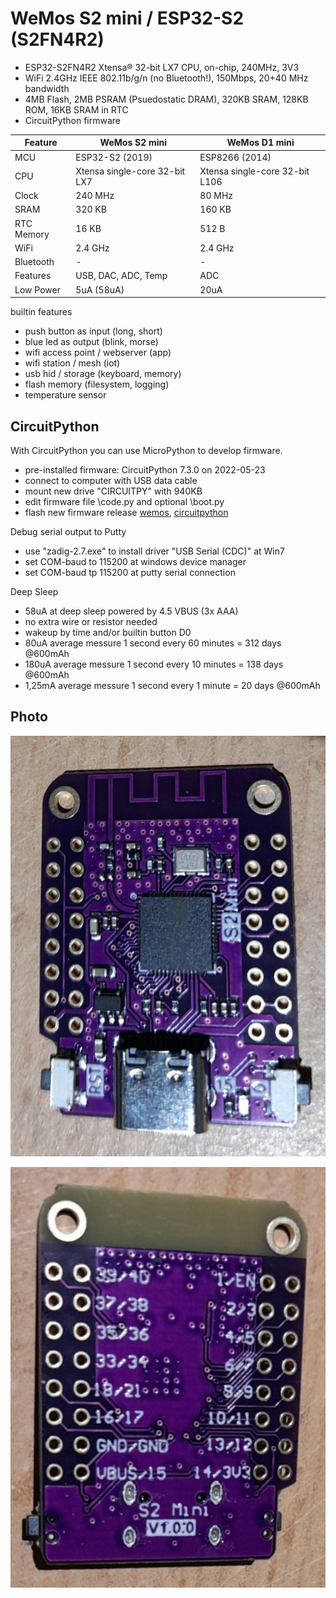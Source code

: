 # WeMos S2 mini / ESP32-S2 (S2FN4R2)

* ESP32-S2FN4R2 Xtensa® 32-bit LX7 CPU, on-chip, 240MHz, 3V3
* WiFi 2.4GHz IEEE 802.11b/g/n (no Bluetooth!), 150Mbps, 20+40 MHz bandwidth
* 4MB Flash, 2MB PSRAM (Psuedostatic DRAM), 320KB SRAM, 128KB ROM, 16KB SRAM in RTC
* CircuitPython firmware

| Feature | WeMos S2 mini | WeMos D1 mini |
| --- | --- | --- |
| MCU | ESP32-S2 (2019) | ESP8266 (2014) |
| CPU | Xtensa single-core 32-bit LX7 | Xtensa single-core 32-bit L106 | 
| Clock | 240 MHz | 80 MHz |
| SRAM | 320 KB | 160 KB |
| RTC Memory | 16 KB | 512 B |
| WiFi | 2.4 GHz | 2.4 GHz |
| Bluetooth | - | - |
| Features | USB, DAC, ADC, Temp | ADC |
| Low Power | 5uA (58uA) | 20uA |

builtin features

* push button as input (long, short)
* blue led as output (blink, morse)
* wifi access point / webserver (app)
* wifi station / mesh (iot)
* usb hid / storage (keyboard, memory)
* flash memory (filesystem, logging)
* temperature sensor

## CircuitPython

With CircuitPython you can use MicroPython to develop firmware. 

* pre-installed firmware: CircuitPython 7.3.0 on 2022-05-23
* connect to computer with USB data cable
* mount new drive "CIRCUITPY" with 940KB
* edit firmware file \code.py and optional \boot.py
* flash new firmware release [wemos](https://www.wemos.cc/en/latest/tutorials/s2/get_started_with_circuitpython_s2.html), [circuitpython](https://circuitpython.org/board/lolin_s2_mini/)

Debug serial output to Putty

* use "zadig-2.7.exe" to install driver "USB Serial (CDC)" at Win7
* set COM-baud to 115200 at windows device manager
* set COM-baud tp 115200 at putty serial connection

Deep Sleep

* 58uA at deep sleep powered by 4.5 VBUS (3x AAA)
* no extra wire or resistor needed
* wakeup by time and/or builtin button D0 
* 80uA average messure 1 second every 60 minutes = 312 days @600mAh
* 180uA average messure 1 second every 10 minutes = 138 days @600mAh
* 1,25mA average messure 1 second every 1 minute = 20 days @600mAh

## Photo

![](https://github.com/iotool/microcontroller/blob/main/wemos-s2-mini/wemos-s2-mini-v100-a.jpg?raw=true)

![](https://github.com/iotool/microcontroller/blob/main/wemos-s2-mini/wemos-s2-mini-v100-b.jpg?raw=true)
